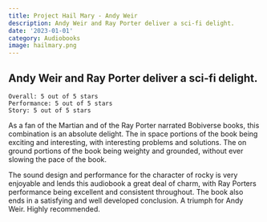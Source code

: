 ```yaml
---
title: Project Hail Mary - Andy Weir
description: Andy Weir and Ray Porter deliver a sci-fi delight.
date: '2023-01-01'
category: Audiobooks
image: hailmary.png
---
```


## Andy Weir and Ray Porter deliver a sci-fi delight.

```
Overall: 5 out of 5 stars
Performance: 5 out of 5 stars
Story: 5 out of 5 stars
```

As a fan of the Martian and of the Ray Porter narrated Bobiverse books, this combination is an absolute delight. The in space portions of the book being exciting and interesting, with interesting problems and solutions. The on ground portions of the book being weighty and grounded, without ever slowing the pace of the book.

The sound design and performance for the character of rocky is very enjoyable and lends this audiobook a great deal of charm, with Ray Porters performance being excellent and consistent throughout. The book also ends in a satisfying and well developed conclusion. A triumph for Andy Weir. Highly recommended.